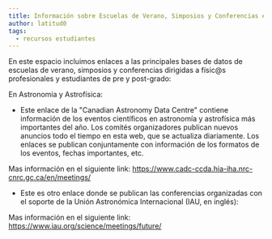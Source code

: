 ```yaml
---
title: Información sobre Escuelas de Verano, Simposios y Conferencias en física
author: latitud0
tags:
  - recursos estudiantes
---
```


En este espacio incluimos enlaces a las principales bases de datos de escuelas de verano, simposios y conferencias dirigidas a físic@s profesionales y estudiantes de pre y post-grado:


En Astronomía y Astrofísica:

 * Este enlace de la "Canadian Astronomy Data Centre" contiene información de los eventos científicos en astronomía y astrofísica más importantes del año. Los comités organizadores publican nuevos anuncios todo el tiempo en esta web, que se actualiza diariamente. Los enlaces se publican conjuntamente con información de los formatos de los eventos, fechas importantes, etc.

Mas información en el siguiente link: https://www.cadc-ccda.hia-iha.nrc-cnrc.gc.ca/en/meetings/

 * Este es otro enlace donde se publican las conferencias organizadas con el soporte de la Unión Astronómica Internacional (IAU, en inglés):

Mas información en el siguiente link: https://www.iau.org/science/meetings/future/

